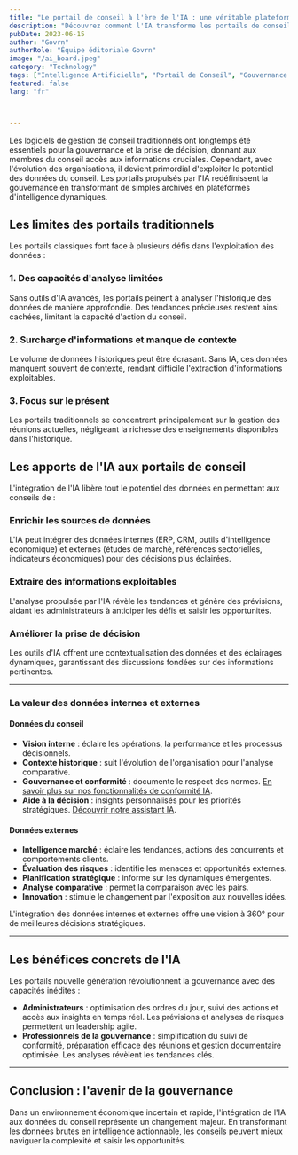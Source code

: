 ```yaml
---
title: "Le portail de conseil à l'ère de l'IA : une véritable plateforme d'intelligence"
description: "Découvrez comment l'IA transforme les portails de conseil traditionnels en plateformes dynamiques, permettant aux administrateurs d'exploiter des données pertinentes pour une meilleure prise de décision."
pubDate: 2023-06-15
author: "Govrn"
authorRole: "Équipe éditoriale Govrn"
image: "/ai_board.jpeg"
category: "Technology"
tags: ["Intelligence Artificielle", "Portail de Conseil", "Gouvernance d'Entreprise", "Analyse de Données"]
featured: false
lang: "fr"



---
```


Les logiciels de gestion de conseil traditionnels ont longtemps été essentiels pour la gouvernance et la prise de décision, donnant aux membres du conseil accès aux informations cruciales. Cependant, avec l'évolution des organisations, il devient primordial d'exploiter le potentiel des données du conseil. Les portails propulsés par l'IA redéfinissent la gouvernance en transformant de simples archives en plateformes d'intelligence dynamiques.

## Les limites des portails traditionnels

Les portails classiques font face à plusieurs défis dans l'exploitation des données :

### 1. **Des capacités d'analyse limitées**  
Sans outils d'IA avancés, les portails peinent à analyser l'historique des données de manière approfondie. Des tendances précieuses restent ainsi cachées, limitant la capacité d'action du conseil.

### 2. **Surcharge d'informations et manque de contexte**  
Le volume de données historiques peut être écrasant. Sans IA, ces données manquent souvent de contexte, rendant difficile l'extraction d'informations exploitables.

### 3. **Focus sur le présent**  
Les portails traditionnels se concentrent principalement sur la gestion des réunions actuelles, négligeant la richesse des enseignements disponibles dans l'historique.

## Les apports de l'IA aux portails de conseil

L'intégration de l'IA libère tout le potentiel des données en permettant aux conseils de :

### Enrichir les sources de données  
L'IA peut intégrer des données internes (ERP, CRM, outils d'intelligence économique) et externes (études de marché, références sectorielles, indicateurs économiques) pour des décisions plus éclairées.

### Extraire des informations exploitables  
L'analyse propulsée par l'IA révèle les tendances et génère des prévisions, aidant les administrateurs à anticiper les défis et saisir les opportunités.

### Améliorer la prise de décision  
Les outils d'IA offrent une contextualisation des données et des éclairages dynamiques, garantissant des discussions fondées sur des informations pertinentes.

---

### **La valeur des données internes et externes**

#### **Données du conseil**  
- **Vision interne** : éclaire les opérations, la performance et les processus décisionnels.  
- **Contexte historique** : suit l'évolution de l'organisation pour l'analyse comparative.  
- **Gouvernance et conformité** : documente le respect des normes. [En savoir plus sur nos fonctionnalités de conformité IA](/features/ai-board-compliance-monitoring).
- **Aide à la décision** : insights personnalisés pour les priorités stratégiques. [Découvrir notre assistant IA](/features/ai-assistant).

#### **Données externes**  
- **Intelligence marché** : éclaire les tendances, actions des concurrents et comportements clients.  
- **Évaluation des risques** : identifie les menaces et opportunités externes.  
- **Planification stratégique** : informe sur les dynamiques émergentes.  
- **Analyse comparative** : permet la comparaison avec les pairs.  
- **Innovation** : stimule le changement par l'exposition aux nouvelles idées.

L'intégration des données internes et externes offre une vision à 360° pour de meilleures décisions stratégiques.

---

## Les bénéfices concrets de l'IA

Les portails nouvelle génération révolutionnent la gouvernance avec des capacités inédites :

- **Administrateurs** : optimisation des ordres du jour, suivi des actions et accès aux insights en temps réel. Les prévisions et analyses de risques permettent un leadership agile.  
- **Professionnels de la gouvernance** : simplification du suivi de conformité, préparation efficace des réunions et gestion documentaire optimisée. Les analyses révèlent les tendances clés.

---

## Conclusion : l'avenir de la gouvernance

Dans un environnement économique incertain et rapide, l'intégration de l'IA aux données du conseil représente un changement majeur. En transformant les données brutes en intelligence actionnable, les conseils peuvent mieux naviguer la complexité et saisir les opportunités.
